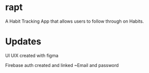 # rapt
A Habit Tracking App that allows users to follow through on Habits.

# Updates
UI UIX created with figma 

Firebase auth created and linked
  ~Email and password
